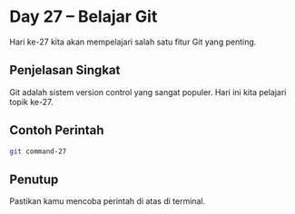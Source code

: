 # Day 27 – Belajar Git

Hari ke-27 kita akan mempelajari salah satu fitur Git yang penting.

## Penjelasan Singkat

Git adalah sistem version control yang sangat populer. Hari ini kita pelajari topik ke-27.

## Contoh Perintah

```bash
git command-27
```

## Penutup

Pastikan kamu mencoba perintah di atas di terminal.
